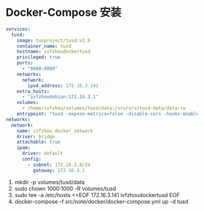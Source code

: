 # Docker-Compose 安装

```yml
services:
  tusd:
    image: tusproject/tusd:v2.8
    container_name: tusd
    hostname: ivfzhoudockertusd
    privileged: true
    ports:
      - "8080:8080"
    networks:
      network:
        ipv4_address: 172.16.3.141
    extra_hosts:
      - "ivfzhoudebian:172.16.3.1"
    volumes:
      - /home/ivfzhou/volumes/tusd/data:/srv/srv/tusd-data/data:rw
    entrypoint: "tusd -expose-metrics=false -disable-cors -hooks-enabled-events="
networks:
  network:
    name: ivfzhou_docker_network
    driver: bridge
    attachable: true
    ipam:
      driver: default
      config:
        - subnet: 172.16.3.0/24
          gateway: 172.16.3.1
```
1. mkdir -p volumes/tusd/data
1. sudo chown 1000:1000 -R volumes/tusd
1. sudo tee -a /etc/hosts <<EOF
   172.16.3.141 ivfzhoudockertusd
   EOF
1. docker-compose -f src/note/docker/docker-compose.yml up -d tusd
